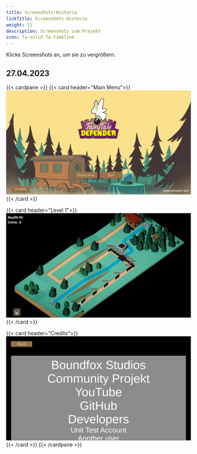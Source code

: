 ```yaml
---
title: Screenshots-Historie
linkTitle: Screenshots-Historie
weight: 11
description: Screenshots zum Projekt
icon: fa-solid fa-timeline
---
```


Klicke Screenshots an, um sie zu vergrößern.

## 27.04.2023

{{< cardpane >}}
{{< card header="Main Menu">}}
[![Main Menu](assets/2023-04-27/main-menu.png)](assets/2023-04-27/main-menu.png)
{{< /card >}}

{{< card header="Level 1">}}
[![Level 1](assets/2023-04-27/level-1.png)](assets/2023-04-27/level-1.png)
{{< /card >}}

{{< card header="Credits">}}
[![Credits](assets/2023-04-27/credits.png)](assets/2023-04-27/credits.png)
{{< /card >}}
{{< /cardpane >}}